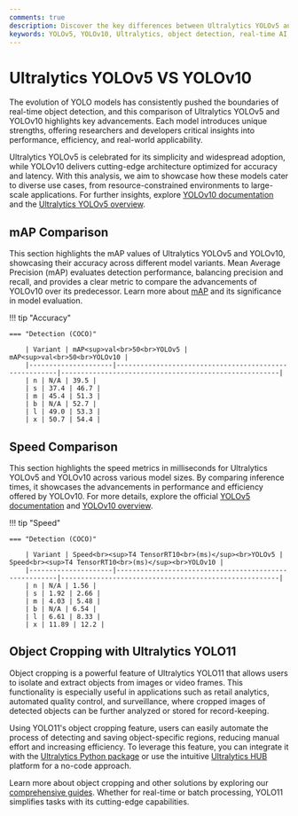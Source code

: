 ```yaml
---
comments: true
description: Discover the key differences between Ultralytics YOLOv5 and YOLOv10 in this comprehensive comparison. Explore advancements in object detection, real-time AI performance, and edge AI capabilities, as we highlight their unique strengths and applications in modern computer vision tasks.
keywords: YOLOv5, YOLOv10, Ultralytics, object detection, real-time AI, edge AI, computer vision, model comparison
---
```


# Ultralytics YOLOv5 VS YOLOv10

The evolution of YOLO models has consistently pushed the boundaries of real-time object detection, and this comparison of Ultralytics YOLOv5 and YOLOv10 highlights key advancements. Each model introduces unique strengths, offering researchers and developers critical insights into performance, efficiency, and real-world applicability.

Ultralytics YOLOv5 is celebrated for its simplicity and widespread adoption, while YOLOv10 delivers cutting-edge architecture optimized for accuracy and latency. With this analysis, we aim to showcase how these models cater to diverse use cases, from resource-constrained environments to large-scale applications. For further insights, explore [YOLOv10 documentation](https://docs.ultralytics.com/models/yolov10/) and the [Ultralytics YOLOv5 overview](https://docs.ultralytics.com/models/yolov8/).

## mAP Comparison

This section highlights the mAP values of Ultralytics YOLOv5 and YOLOv10, showcasing their accuracy across different model variants. Mean Average Precision (mAP) evaluates detection performance, balancing precision and recall, and provides a clear metric to compare the advancements of YOLOv10 over its predecessor. Learn more about [mAP](https://www.ultralytics.com/glossary/mean-average-precision-map) and its significance in model evaluation.

!!! tip "Accuracy"

    === "Detection (COCO)"

    	| Variant | mAP<sup>val<br>50<br>YOLOv5 | mAP<sup>val<br>50<br>YOLOv10 |
    	|---------------------|-------------------------------------------------------|-------------------------------------------------------|
    	| n | N/A | 39.5 |
    	| s | 37.4 | 46.7 |
    	| m | 45.4 | 51.3 |
    	| b | N/A | 52.7 |
    	| l | 49.0 | 53.3 |
    	| x | 50.7 | 54.4 |

## Speed Comparison

This section highlights the speed metrics in milliseconds for Ultralytics YOLOv5 and YOLOv10 across various model sizes. By comparing inference times, it showcases the advancements in performance and efficiency offered by YOLOv10. For more details, explore the official [YOLOv5 documentation](https://docs.ultralytics.com/models/yolov5/) and [YOLOv10 overview](https://docs.ultralytics.com/models/yolov10/).

!!! tip "Speed"

    === "Detection (COCO)"

    	| Variant | Speed<br><sup>T4 TensorRT10<br>(ms)</sup><br>YOLOv5 | Speed<br><sup>T4 TensorRT10<br>(ms)</sup><br>YOLOv10 |
    	|---------------------|-------------------------------------------------------|-------------------------------------------------------|
    	| n | N/A | 1.56 |
    	| s | 1.92 | 2.66 |
    	| m | 4.03 | 5.48 |
    	| b | N/A | 6.54 |
    	| l | 6.61 | 8.33 |
    	| x | 11.89 | 12.2 |

## Object Cropping with Ultralytics YOLO11

Object cropping is a powerful feature of Ultralytics YOLO11 that allows users to isolate and extract objects from images or video frames. This functionality is especially useful in applications such as retail analytics, automated quality control, and surveillance, where cropped images of detected objects can be further analyzed or stored for record-keeping.

Using YOLO11's object cropping feature, users can easily automate the process of detecting and saving object-specific regions, reducing manual effort and increasing efficiency. To leverage this feature, you can integrate it with the [Ultralytics Python package](https://pypi.org/project/ultralytics/) or use the intuitive [Ultralytics HUB](https://www.ultralytics.com/hub) platform for a no-code approach.

Learn more about object cropping and other solutions by exploring our [comprehensive guides](https://docs.ultralytics.com/guides/). Whether for real-time or batch processing, YOLO11 simplifies tasks with its cutting-edge capabilities.
